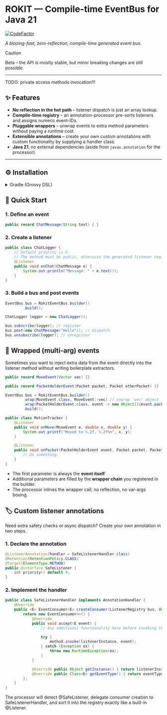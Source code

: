 # ROKIT — Compile-time EventBus for Java 21

[![CodeFactor](https://www.codefactor.io/repository/github/starobot/rokit/badge)](https://www.codefactor.io/repository/github/starobot/rokit)

*A blazing-fast, zero-reflection, compile-time generated event bus.*

> [!CAUTION]
> Beta – the API is mostly stable, but minor breaking changes are still possible.

---
TODO: private access methods invocation!!!

## ✨ Features
* **No reflection in the hot path** – listener dispatch is just an array lookup.
* **Compile-time registry** – an annotation-processor pre-sorts listeners and assigns numeric event-IDs.
* **Pluggable wrappers** – unwrap events to extra method parameters without paying a runtime cost.
* **Extensible annotations** – create your own custom annotations with custom functionality by supplying a handler class.
* **Java 21**, no external dependencies (aside from `javax.annotation` for the processor).

---

## ⚙️ Installation

<details>
<summary>Gradle (Groovy DSL)</summary>

```groovy
repositories {
    mavenCentral()
    maven { url "https://jitpack.io" }
}

dependencies {
    // for the newest version - check releases.
    implementation "com.github.starobot.Rokit:rokit-api:version"
    implementation "com.github.starobot.Rokit:rokit-core:version"

    // If you use loom or specifically if you make a fabric minecraft mod - use "clientAnnotationProcessor" instead of regular "annotationProcessor"
    annotationProcessor "com.github.starobot.Rokit:rokit-processor:version"
}
```
</details>

## 🚀 Quick Start

### 1. Define an event
```java
public record ChatMessage(String text) { }
```

### 2. Create a listener
```java
public class ChatLogger {
    // Default priority is 0.
    // The method must be public, otherwise the generated listener registry, won't be able to access it.
    @Listener
    public void onChat(ChatMessage e) {
        System.out.println("Message: " + e.text());
    }
}
```

### 3. Build a bus and post events
```java
EventBus bus = RokitEventBus.builder()
        .build();

ChatLogger logger = new ChatLogger();

bus.subscribe(logger); // register
bus.post(new ChatMessage("Hello")); // dispatch
bus.unsubscribe(logger); // unregister
```

## 🎁 Wrapped (multi-arg) events
Sometimes you want to inject extra data from the event directly into the
listener method without writing boilerplate extractors.

```java
public record MoveEvent(Vector vec) {}

public record PacketHolderEvent(Packet packet, Packet otherPacket) {}

EventBus bus = RokitEventBus.builder()
        .wrap(MoveEvent.class, MoveEvent::vec) // unwrap 'vec' object
        .wrap(PacketHolderEvent.class, event -> new Object[]{event.packet(), event.otherPacket()}) // unwrap multiple objects from the same event
        .build();

public class MotionTracker {
    @Listener
    public void onMove(MoveEvent e, double x, double y) {
        System.out.printf("Moved to %.2f, %.2f%n", x, y);
    }

    @Listener
    public void onPacket(PacketHolderEvent event, Packet packet, Packet otherPacket) {
        // Do something.
    }
}
```

- The first parameter is always the **event itself**
- Additional parameters are filled by the **wrapper chain** you registered
in the builder.
- The processor inlines the wrapper call; no reflection, no var-args boxing.

## 🏷️ Custom listener annotations
Need extra safety checks or async dispatch? Create your own annotation in
two steps.

### 1. Declare the annotation
```java
@ListenerAnnotation(handler = SafeListenerHandler.class)
@Retention(RetentionPolicy.CLASS)
@Target(ElementType.METHOD)
public @interface SafeListener {
    int priority() default 0;
}
```

### 2. Implement the handler
```java
public class SafeListenerHandler implements AnnotationHandler {
    @Override
    public <E> EventConsumer<E> createConsumer(ListenerRegistry bus, Object listenerInstance, Method method, int priority, Class<E> eventType) {
        return new EventConsumer<>() {
            @Override
            public void accept(E event) {
                // Any additional functionality here before invoking the the method.

                try {
                    method.invoke(listenerInstance, event);
                } catch (Exception ex) {
                    throw new RuntimeException(ex);
                }
            }

            @Override public Object getInstance() { return listenerInstance; }
            @Override public Class<E> getEventType() { return eventType; }
        };
    }
}
```

The processor will detect @SafeListener, delegate consumer creation to
SafeListenerHandler, and sort it into the registry exactly like a
built-in @Listener.
